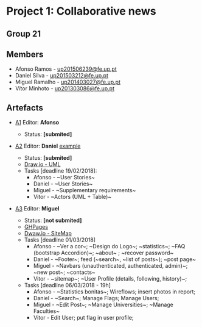 # Project 1: Collaborative news
## Group 21
## Members
 * Afonso Ramos - up201506239@fe.up.pt
 * Daniel Silva - up201503212@fe.up.pt
 * Miguel Ramalho - up201403027@fe.up.pt
 * Vítor Minhoto - up201303086@fe.up.pt

## Artefacts

 * [A1](https://hackmd.io/KwZmCYCNIU3BaAhuAxseAWDAOA7PATlwAZjMBGAE2xEgDNKCnIg=) Editor: **Afonso**
   * Status: **[submited]**
 * [A2](https://hackmd.io/EwZgHGBmBsCmAmBaaAGaBDRAWLrECMBjAdn0XjC2IE551hQBWQoA) Editor: **Daniel** [example](https://web.fe.up.pt/~jlopes/doku.php/teach/lbaw/medialib/a2)
   * Status: **[submited]**
   * [Draw.io - UML](https://drive.google.com/file/d/1jJV-MGkb27NeJCkNnhLYBqZ4u2EGb1-L/view?usp=sharing)
   * Tasks [deadline 19/02/2018]:
     * Afonso - ~User Stories~
     * Daniel - ~User Stories~
     * Miguel - ~Supplementary requirements~
     * Vitor - ~Actors (UML + Table)~

  * [A3](https://hackmd.io/CwRgrAHAbATAZhAtAYxgEzo4yIAZF4CGAzIiAJxRyECm5ENuhaQA) Editor: **Miguel**
    * Status: **[not submited]**
    * [GHPages](https://msramalho.github.io/lbaw1721/)
    * [Dwaw.io - SiteMap](https://drive.google.com/file/d/1W-SPXbB57z5ZN7S4vmGSInLCbPAg0bjc/view?usp=sharing)
    * Tasks [deadline 01/03/2018]
      * Afonso - ~Ver a cor~; ~Design do Logo~; ~statistics~; ~FAQ (bootstrap Accordion)~; ~about~ ; ~recover password~
      * Daniel - ~Footer~; feed (~search~, ~list of posts~); ~post page~
      * Miguel - ~Navbars (unauthenticated, authenticated, admin)~; ~new post~; ~contacts~
      * Vitor - ~sitemap~; ~User Profile (details, following, history)~;
    * Tasks [deadline 06/03/2018 - 19h]
      * Afonso - ~Statistics bonitas~; Wireflows; insert photos in report; 
      * Daniel - ~Search~; Manage Flags; Manage Users;
      * Miguel - ~Edit Post~; ~Manage Universities~; ~Manage Faculties~
      * Vitor - Edit User; put flag in user profile; 
